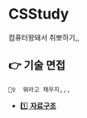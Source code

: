 # CSStudy
컴퓨터왕돼서 취뽀하기,,

## 👉 기술 면접

```
💁‍♀️  뭐라고 채우지,,,
```


- [1️⃣ **자료구조**](/자료구조/data_structure.md)
